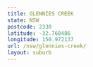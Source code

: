 ```yaml
---
title: GLENNIES CREEK
state: NSW
postcode: 2330
latitude: -32.760486
longitude: 150.972137
url: /nsw/glennies-creek/
layout: suburb
---
```

